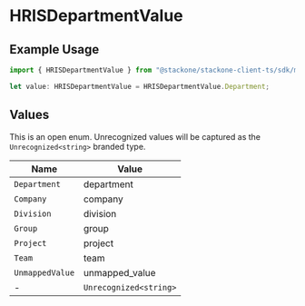 # HRISDepartmentValue

## Example Usage

```typescript
import { HRISDepartmentValue } from "@stackone/stackone-client-ts/sdk/models/shared";

let value: HRISDepartmentValue = HRISDepartmentValue.Department;
```

## Values

This is an open enum. Unrecognized values will be captured as the `Unrecognized<string>` branded type.

| Name                   | Value                  |
| ---------------------- | ---------------------- |
| `Department`           | department             |
| `Company`              | company                |
| `Division`             | division               |
| `Group`                | group                  |
| `Project`              | project                |
| `Team`                 | team                   |
| `UnmappedValue`        | unmapped_value         |
| -                      | `Unrecognized<string>` |